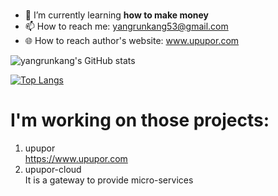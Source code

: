 #

- 🌱 I’m currently learning **how to make money**
- 📫 How to reach me: yangrunkang53@gmail.com
- 🌐 How to reach author's website: www.upupor.com

![yangrunkang's GitHub stats](https://github-readme-stats.vercel.app/api?username=yangrunkang&count_private=true&show_icons=true&theme=tokyonight&include_all_commits=true&show_owner=true)

[![Top Langs](https://github-readme-stats.vercel.app/api/top-langs/?username=yangrunkang&layout=compact)](https://github.com/yangrunkang)

# I'm working on those projects:
1. upupor  
  https://www.upupor.com
2. upupor-cloud  
It is a gateway to provide micro-services
